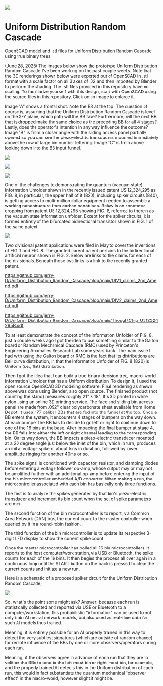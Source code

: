 ![](https://github.com/jerry-D/Bidirectional-Artificial-Neuron/blob/main/ThoughtChip_logo.png)
# Uniform Distribution Random Cascade
OpenSCAD model and .stl files for Uniform Distribution Random Cascade using true binary trees 

(June 28, 2025) The images below show the prototype Uniform Distribution Random Cascade I've been working on the past couple weeks. Note that the 3D renderings shown below were exported out of OpenSCAD in .stl format with a scale factor on all 3 axes of .02 and then imported by Blender to perform the shading.  The .stl files provided in this repository have no scaling.  To familiarize yourself with this design, start with OpenSCAD using the source files in this repository. Click on an image to enlarge it.

Image "A" shows a frontal shot.  Note the BB at the top.  The question of course is, assuming that the Uniform Distribution Random Cascade is level on the X-Y plane, which path will the BB take?  Furthermore, will the next BB that is dropped make the same choice as the preceding BB for all 4 stages?  Lastly, does the operator's intention in any way influence the outcome? 
Image "B" is from a closer angle with the sliding access panel partially opened so you can see the piezo-electric transducers mounted immediately above the row of large bin number lettering.
Image "C" is from above looking down into the BB input funnel.

![](https://github.com/jerry-D/Uniform_Distribution_Random_Cascade/blob/main/Blend_composite_3_crop.png)

![](https://github.com/jerry-D/Uniform_Distribution_Random_Cascade/blob/main/Blend_composite_4_angle_2_crop.png)

![](https://github.com/jerry-D/Uniform_Distribution_Random_Cascade/blob/main/Blend_composite_down_angle_crop.png)

One of the challenges to demonstrating the quantum (vacuum state) Information Unfolder shown in the recently issued patent US 12,324,295 as FIG. 8, in particular, the upper half of it (820), including spiker circuits (840), is getting access to multi-million dollar equipment needed to assemble a working nanostructure from carbon nanotubes.  Below is an annotated cropping from patent US 12,324,295 showing FIG. 8, referred to therein as the vacuum state information unfolder.  Except for the spiker circuits, it is formed entirely of the bifurcated bidirectional transistor shown in FIG. 1 of the same patent.

![](https://github.com/jerry-D/Uniform_Distribution_Random_Cascade/blob/main/DIV_FIGs_both.png)

Two divisional patent applications were filed in May to cover the inventions of FIG. 1 and FIG. 8.  The granted parent patent pertains to the bidirectional artificial neuron shown in FIG. 2.  Below are links to the claims for each of the divisionals. Beneath those two links is a link to the recently granted patent.

https://github.com/jerry-D/Uniform_Distribution_Random_Cascade/blob/main/DIV1_claims_2nd_Amend.pdf

https://github.com/jerry-D/Uniform_Distribution_Random_Cascade/blob/main/DIV2_claims_2nd_Amend.pdf

https://github.com/jerry-D/Uniform_Distribution_Random_Cascade/blob/main/ThoughtChip_US12324295B.pdf

To at least demonstrate the concept of the Information Unfolder of FIG. 8, just a couple weeks ago I got the idea to use something similar to the Galton board or Random Mechanical Cascade (RMC) used by Princeton's Engineering Anomalies Research Lab some years back.  The main issue I had with using the Galton board or RMC is the fact that its distributions are Bell curve distribution, in that the Information Unfolder of FIG. 8 (820) is Uniform (i.e., flat) distribution.

Then I got the idea that I can build a true binary decision tree, macro-world Information Unfolder that has a Uniform distribution.  To design it, I used the open source OpenSCAD 3D modeling software. Final rendering as shown above was done using Blender, also open source.  The finished product (not counting the stand) measures roughly 21" X 18".  It's 3D printed in white nylon using an online 3D printing service.  The face and sliding bin access panel are made from .092" clear polycarbonate sheet available from Home Depot.  It uses .177 caliber BBs that are fed into the funnel at the top.  Once a BB enters the system, it encounters 4 stages of bumpers on the way down.  At each bumper the BB has to decide to go left or right to continue down to one of the 16 bins at the base.
After impacting the final bumper at stage 4, the BB falls into either the left or right channel leading to the corresponding bin. On its way down, the BB impacts a piezo-electric transducer mounted at a 20 degree angle just below the inlet of the bin, which in turn, produces an initial voltage spike of about 5ms in duration, followed by lower amplitude ringing for another 40ms or so.

The spike signal is conditioned with capacitor, resistor, and clamping diodes before entering a voltage follower op-amp, whose output may or may not be amplified further with an additional op-amp before entering the input of the bin microcontroller embedded A/D converter.  When making a run, the microcontroller associated with each bin has basically only three functions.  

The first is to analyze the spikes generated by that bin's piezo-electric transducer and increment its bin count when the set of spike parameters are met. 

The second function of the bin microcontroller is to report,  via Common Area Network (CAN)  bus, the current count to the master controller when queried by it in a round-robin fashion.

The third function of the bin microcontroller is to update its respective 3-digit LED display to show the current spike count. 

Once the master microcontroller has polled all 16 bin microcontrollers, it reports to the host computer/work station, via USB or Bluetooth, the spike counts for each of the 16 bins.  It then begins the process all over again in a continuous loop until the START button on the back is pressed to clear the current counts and initiate a new run.

Here is a schematic of a proposed spiker circuit for the Uniform Distribution Random Cascade;

![](https://github.com/jerry-D/Uniform_Distribution_Random_Cascade/blob/main/Spiker_circuit.png)

So, what's the point some might ask?  Answer:  because each run is statistically collected and reported via USB or Bluetooth to a computer/workstation, this probabilistic "information" can be used to not only train AI neural network models, but also used as real-time data for such AI models thus trained.  

Meaning, it is entirely possible for an AI properly trained in this way to detect the very subtlest signatures (which are outside of random chance) for remote influence of the BBs by one or more observers/operators during each run. 

Meaning,  if the observers agree in advance of each run that they are to volition the BBs to tend to the left-most bin or right-most bin, for example, and the properly trained AI detects this in the Uniform distribution of each run, this would in fact substantiate the quantum mechanical "observer effect" in the macro-world, however slight it might be.
